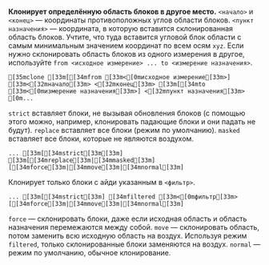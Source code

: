 **Клонирует определённую область блоков в другое место.**
`<начало>` и `<конец>` — координаты противоположных углов области блоков.
`<пункт назначения>` — координата, в которую вставится склонированная область блоков. Учтите, что туда вставится угловой блок области с самым минимальным значением координат по всем осям `xyz`.
Если нужно склонировать область блоков из одного измерения в другое, используйте `from <исходное измерение> ... to <измерение назначения>`.
```ansi
[35mclone [33m[[34mfrom [33m<[0mисходное измерение[33m>] [33m<[32mначало[33m> <[32mконец[33m> [33m[[34mto [33m<[0mизмерение назначения[33m>] <[32mпункт назначения[33m> [0m...
```
`strict` вставляет блоки, не вызывая обновления блоков (с помощью этого можно, например, клонировать падающие блоки и они падать не будут).
`replace` вставляет все блоки (режим по умолчанию).
`masked` вставляет все блоки, которые не являются воздухом.
```ansi
... [33m[[34mstrict[33m[33m] [33m[[34mreplace[33m|[34mmasked[33m] [[34mforce[33m|[34mmove[33m|[34mnormal[33m]
```
Клонирует только блоки с айди указанным в `<фильтр>`.
```ansi
... [33m[[34mstrict[33m] [34mfiltered [33m<[0mфильтр[33m> [[34mforce[33m|[34mmove[33m|[34mnormal[33m]
```
`force` — склонировать блоки, даже если исходная область и область назначения перемежаются между собой.
`move` — склонировать область, потом заменить всю исходную область на воздух. Используя режим `filtered`, только склонированные блоки заменяются на воздух.
`normal` — режим по умолчанию, обычное клонирование.